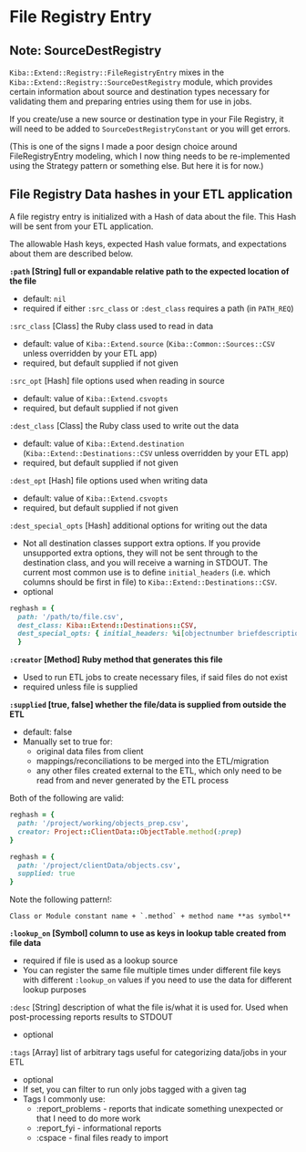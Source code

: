 # File Registry Entry

## Note: SourceDestRegistry

`Kiba::Extend::Registry::FileRegistryEntry` mixes in the `Kiba::Extend::Registry::SourceDestRegistry` module, which provides certain information about source and destination types necessary for validating them and preparing entries using them for use in jobs. 

If you create/use a new source or destination type in your File Registry, it will need to be added to `SourceDestRegistryConstant` or you will get errors.

(This is one of the signs I made a poor design choice around FileRegistryEntry modeling, which I now thing needs to be re-implemented using the Strategy pattern or something else. But here it is for now.)

## File Registry Data hashes in your ETL application

A file registry entry is initialized with a Hash of data about the file. This Hash will be sent from your ETL application. 

The allowable Hash keys, expected Hash value formats, and expectations about them are described below.

**`:path` [String] full or expandable relative path to the expected location of the file**

* default: `nil`
* required if either `:src_class` or `:dest_class` requires a path (in `PATH_REQ`)
  
`:src_class` [Class] the Ruby class used to read in data

* default: value of `Kiba::Extend.source` (`Kiba::Common::Sources::CSV` unless overridden by your ETL app)
* required, but default supplied if not given

`:src_opt` [Hash] file options used when reading in source

* default: value of `Kiba::Extend.csvopts`
* required, but default supplied if not given

`:dest_class` [Class] the Ruby class used to write out the data

* default: value of `Kiba::Extend.destination` (`Kiba::Extend::Destinations::CSV` unless overridden by your ETL app)
* required, but default supplied if not given

`:dest_opt` [Hash] file options used when writing data

* default: value of `Kiba::Extend.csvopts`
* required, but default supplied if not given

`:dest_special_opts` [Hash] additional options for writing out the data

* Not all destination classes support extra options. If you provide unsupported extra options, they will not be sent through to the destination class, and you will receive a warning in STDOUT. The current most common use is to define `initial_headers` (i.e. which columns should be first in file) to `Kiba::Extend::Destinations::CSV`.
* optional
  
```ruby
reghash = {
  path: '/path/to/file.csv',
  dest_class: Kiba::Extend::Destinations::CSV,
  dest_special_opts: { initial_headers: %i[objectnumber briefdescription] }
  }
```

**`:creator` [Method] Ruby method that generates this file**

* Used to run ETL jobs to create necessary files, if said files do not exist
* required unless file is supplied

**`:supplied` [true, false] whether the file/data is supplied from outside the ETL**

- default: false
- Manually set to true for:
  - original data files from client
  - mappings/reconciliations to be merged into the ETL/migration
  - any other files created external to the ETL, which only need to be read from and never generated by the ETL process
	
Both of the following are valid:

```ruby
reghash = {
  path: '/project/working/objects_prep.csv',
  creator: Project::ClientData::ObjectTable.method(:prep)
}

reghash = {
  path: '/project/clientData/objects.csv',
  supplied: true
}
```

Note the following pattern!:

    Class or Module constant name + `.method` + method name **as symbol**

**`:lookup_on` [Symbol] column to use as keys in lookup table created from file data**

* required if file is used as a lookup source
* You can register the same file multiple times under different file keys with different `:lookup_on` values if you need to use the data for different lookup purposes

`:desc` [String] description of what the file is/what it is used for. Used when post-processing reports results to STDOUT

* optional

`:tags` [Array<Symbol>] list of arbitrary tags useful for categorizing data/jobs in your ETL

* optional
* If set, you can filter to run only jobs tagged with a given tag
* Tags I commonly use: 
  * :report_problems - reports that indicate something unexpected or that I need to do more work
  * :report_fyi - informational reports
  * :cspace - final files ready to import

